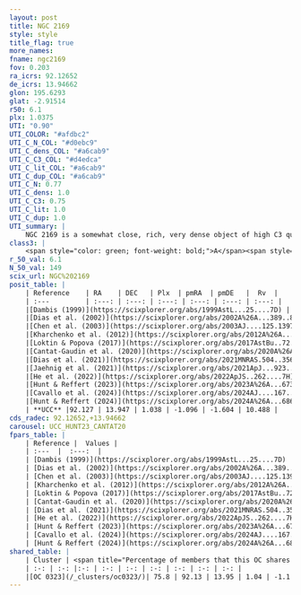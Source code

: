 ```yaml
---
layout: post
title: NGC 2169
style: style
title_flag: true
more_names: 
fname: ngc2169
fov: 0.203
ra_icrs: 92.12652
de_icrs: 13.94662
glon: 195.6293
glat: -2.91514
r50: 6.1
plx: 1.0375
UTI: "0.90"
UTI_COLOR: "#afdbc2"
UTI_C_N_COL: "#d0ebc9"
UTI_C_dens_COL: "#a6cab9"
UTI_C_C3_COL: "#d4edca"
UTI_C_lit_COL: "#a6cab9"
UTI_C_dup_COL: "#a6cab9"
UTI_C_N: 0.77
UTI_C_dens: 1.0
UTI_C_C3: 0.75
UTI_C_lit: 1.0
UTI_C_dup: 1.0
UTI_summary: |
    NGC 2169 is a somewhat close, rich, very dense object of high C3 quality. It is very well-studied in the literature. This object shares a large percentage of members with a later reported entry.
class3: |
    <span style="color: green; font-weight: bold;">A</span><span style="color: #FFC300; font-weight: bold;">B</span>
r_50_val: 6.1
N_50_val: 149
scix_url: NGC%202169
posit_table: |
    | Reference    | RA    | DEC   | Plx  | pmRA  | pmDE   |  Rv  |
    | :---         | :---: | :---: | :---: | :---: | :---: | :---: |
    |[Dambis (1999)](https://scixplorer.org/abs/1999AstL...25....7D) | 92.125 | 13.967 | -- | -- | -- | -- |
    |[Dias et al. (2002)](https://scixplorer.org/abs/2002A%26A...389..871D) | 92.1 | 13.965 | -- | -4.21 | -2.45 | 22.5 |
    |[Chen et al. (2003)](https://scixplorer.org/abs/2003AJ....125.1397C) | 92.127 | 13.988 | -- | -4.21 | -2.45 | 17.0 |
    |[Kharchenko et al. (2012)](https://scixplorer.org/abs/2012A%26A...543A.156K) | 92.1 | 13.99 | -- | -1.84 | -2.37 | -- |
    |[Loktin & Popova (2017)](https://scixplorer.org/abs/2017AstBu..72..257L) | 92.1 | 13.966 | -- | 0.072 | -0.856 | 22.3 |
    |[Cantat-Gaudin et al. (2020)](https://scixplorer.org/abs/2020A%26A...640A...1C) | 92.125 | 13.951 | 0.982 | -1.068 | -1.655 | -- |
    |[Dias et al. (2021)](https://scixplorer.org/abs/2021MNRAS.504..356D) | 92.129 | 13.937 | 0.975 | -1.059 | -1.659 | -- |
    |[Jaehnig et al. (2021)](https://scixplorer.org/abs/2021ApJ...923..129J) | 92.122 | 13.951 | 1.048 | -1.076 | -1.661 | -- |
    |[He et al. (2022)](https://scixplorer.org/abs/2022ApJS..262....7H) | 92.129 | 13.962 | 1.038 | -1.127 | -1.613 | -- |
    |[Hunt & Reffert (2023)](https://scixplorer.org/abs/2023A%26A...673A.114H) | 92.118 | 13.967 | 1.035 | -1.086 | -1.612 | 17.224 |
    |[Cavallo et al. (2024)](https://scixplorer.org/abs/2024AJ....167...12C) | 92.144 | 13.918 | 1.033 | -- | -- | -- |
    |[Hunt & Reffert (2024)](https://scixplorer.org/abs/2024A%26A...686A..42H) | 92.118 | 13.967 | 1.035 | -1.086 | -1.612 | 17.224 |
    | **UCC** |92.127 | 13.947 | 1.038 | -1.096 | -1.604 | 10.488 | 
cds_radec: 92.12652,+13.94662
carousel: UCC_HUNT23_CANTAT20
fpars_table: |
    | Reference |  Values |
    | :---  |  :---:  |
    | [Dambis (1999)](https://scixplorer.org/abs/1999AstL...25....7D) | `E_B-V_=0.193, DM0=9.98, log_age_=7.0` |
    | [Dias et al. (2002)](https://scixplorer.org/abs/2002A%26A...389..871D) | `E(B-V)=0.199, Dist=1052.0, Age=7.067` |
    | [Chen et al. (2003)](https://scixplorer.org/abs/2003AJ....125.1397C) | `HDis=1052, Age=0.01` |
    | [Kharchenko et al. (2012)](https://scixplorer.org/abs/2012A%26A...543A.156K) | `e_bv=0.2, distance=1032, log_age=6.89` |
    | [Loktin & Popova (2017)](https://scixplorer.org/abs/2017AstBu..72..257L) | `E(B-V)=0.2, Dmod=10.095, logt=7.062` |
    | [Cantat-Gaudin et al. (2020)](https://scixplorer.org/abs/2020A%26A...640A...1C) | `AVNN=0.85, DMNN=10.15, AgeNN=7.09` |
    | [Dias et al. (2021)](https://scixplorer.org/abs/2021MNRAS.504..356D) | `Av=0.819, Dist=1004, logage=6.89, [Fe/H]=-0.092` |
    | [He et al. (2022)](https://scixplorer.org/abs/2022ApJS..262....7H) | `A0=0.8, logAge=6.8` |
    | [Hunt & Reffert (2023)](https://scixplorer.org/abs/2023A%26A...673A.114H) | `AV50=0.58, diffAV50=1.21, MOD50=9.838, logAge50=6.723` |
    | [Cavallo et al. (2024)](https://scixplorer.org/abs/2024AJ....167...12C) | `AV50=0.78, dMod50=9.85, logAge50=6.52, [Fe/H]50=-0.06` |
    | [Hunt & Reffert (2024)](https://scixplorer.org/abs/2024A%26A...686A..42H) | `MassJ=230.174` |
shared_table: |
    | Cluster | <span title="Percentage of members that this OC shares with the ones listed">%</span>   | RA   | DEC   | Plx   | pmRA  | pmDE  | Rv | UTI |
    | :-: | :-: |:-: | :-: | :-: | :-: | :-: | :-: | :-: |
    |[OC 0323](/_clusters/oc0323/)| 75.8 | 92.13 | 13.95 | 1.04 | -1.1 | -1.6 | 8.95 |0.0 |
---
```

